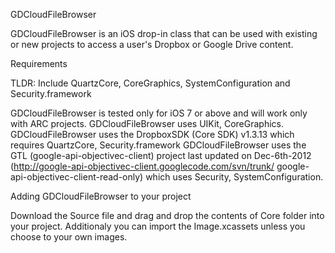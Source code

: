 GDCloudFileBrowser

GDCloudFileBrowser is an iOS drop-in class that can be used with existing or new projects to access a user's Dropbox or Google Drive content.

Requirements

TLDR: Include QuartzCore, CoreGraphics, SystemConfiguration and Security.framework

GDCloudFileBrowser is tested only for iOS 7 or above and will work only with ARC projects.
GDCloudFileBrowser uses UIKit, CoreGraphics.
GDCloudFileBrowser uses the DropboxSDK (Core SDK) v1.3.13 which requires QuartzCore, Security.framework
GDCloudFileBrowser uses the GTL (google-api-objectivec-client) project last updated on Dec-6th-2012 (http://google-api-objectivec-client.googlecode.com/svn/trunk/ google-api-objectivec-client-read-only) which uses Security, SystemConfiguration.

Adding GDCloudFileBrowser to your project

Download the Source file and drag and drop the contents of Core folder into your project.
Additionaly you can import the Image.xcassets unless you choose to your own images.


